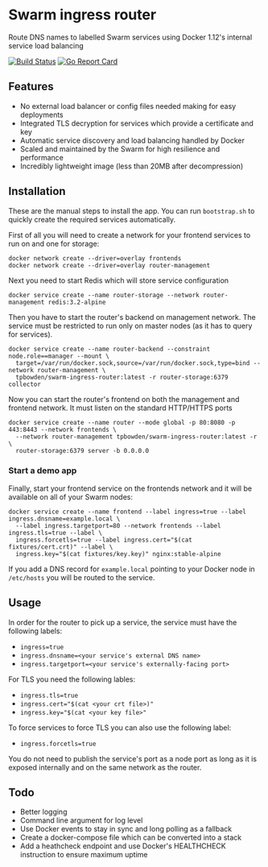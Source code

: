 # Swarm ingress router

Route DNS names to labelled Swarm services using Docker 1.12's internal service load balancing

[![Build Status](https://travis-ci.org/tpbowden/swarm-ingress-router.svg?branch=master)](https://travis-ci.org/tpbowden/swarm-ingress-router) [![Go Report Card](https://goreportcard.com/badge/github.com/tpbowden/swarm-ingress-router)](https://goreportcard.com/report/github.com/tpbowden/swarm-ingress-router)

## Features

* No external load balancer or config files needed making for easy deployments
* Integrated TLS decryption for services which provide a certificate and key
* Automatic service discovery and load balancing handled by Docker
* Scaled and maintained by the Swarm for high resilience and performance
* Incredibly lightweight image (less than 20MB after decompression)

## Installation

These are the manual steps to install the app. You can run `bootstrap.sh` to quickly create the required
services automatically.

First of all you will need to create a network for your frontend services to run on and one for storage:

    docker network create --driver=overlay frontends
    docker network create --driver=overlay router-management

Next you need to start Redis which will store service configuration

    docker service create --name router-storage --network router-management redis:3.2-alpine

Then you have to start the router's backend on management network. The service must be restricted to
run only on master nodes (as it has to query for services).

    docker service create --name router-backend --constraint node.role==manager --mount \
      target=/var/run/docker.sock,source=/var/run/docker.sock,type=bind --network router-management \
      tpbowden/swarm-ingress-router:latest -r router-storage:6379 collector

Now you can start the router's frontend on both the management and frontend network.
It must listen on the standard HTTP/HTTPS ports 

    docker service create --name router --mode global -p 80:8080 -p 443:8443 --network frontends \
      --network router-management tpbowden/swarm-ingress-router:latest -r \
      router-storage:6379 server -b 0.0.0.0

### Start a demo app

Finally, start your frontend service on the frontends network and it will be available on all of your Swarm nodes:

    docker service create --name frontend --label ingress=true --label ingress.dnsname=example.local \
      --label ingress.targetport=80 --network frontends --label ingress.tls=true --label \
      ingress.forcetls=true --label ingress.cert="$(cat fixtures/cert.crt)" --label \
      ingress.key="$(cat fixtures/key.key)" nginx:stable-alpine

If you add a DNS record for `example.local` pointing to your Docker node in `/etc/hosts` you will be
routed to the service.

## Usage

In order for the router to pick up a service, the service must have the following labels:

* `ingress=true`
* `ingress.dnsname=<your service's external DNS name>`
* `ingress.targetport=<your service's externally-facing port>`

For TLS you need the following lables:

* `ingress.tls=true`
* `ingress.cert="$(cat <your crt file>)"`
* `ingress.key="$(cat <your key file>"`

To force services to force TLS you can also use the following label:

* `ingress.forcetls=true`

You do not need to publish the service's port as a node port as long as it is exposed internally and on the same network
as the router.

## Todo

* Better logging
* Command line argument for log level
* Use Docker events to stay in sync and long polling as a fallback
* Create a docker-compose file which can be converted into a stack
* Add a heathcheck endpoint and use Docker's HEALTHCHECK instruction to ensure maximum uptime
